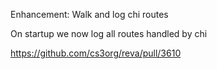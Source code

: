 Enhancement: Walk and log chi routes

On startup we now log all routes handled by chi

https://github.com/cs3org/reva/pull/3610
